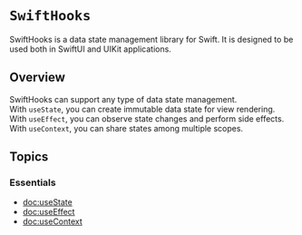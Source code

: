 # ``SwiftHooks``

SwiftHooks is a data state management library for Swift. It is designed to be used both in SwiftUI and UIKit applications. 

## Overview

SwiftHooks can support any type of data state management.   
With `useState`, you can create immutable data state for view rendering.  
With `useEffect`, you can observe state changes and perform side effects.  
With `useContext`, you can share states among multiple scopes.

## Topics

### Essentials

- <doc:useState>
- <doc:useEffect>
- <doc:useContext>
<!--- ``Fiber/useEffect``: Observe state changes and perform side effects.-->
<!--- ``Fiber/useContext``: Share states among multiple scopes.-->
